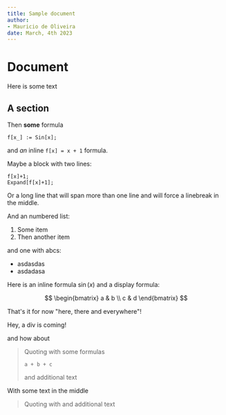 ```yaml
---
title: Sample document
author: 
- Mauricio de Oliveira
date: March, 4th 2023
---
```

# Document

Here is some text

## A section

Then **some** formula

    f[x_] := Sin[x];

and *an* inline `f[x] = x + 1` formula.

Maybe a block with two lines:

    f[x]+1;
	Expand[f[x]+1];

Or a long line that will span more than one line and will force a linebreak 
in the middle.

And an numbered list:

1. Some item
2. Then another item

and one with abcs:

- asdasdas
- asdadasa

Here is an inline formula $\sin(x)$ and a display formula:

$$
\begin{bmatrix}
a & b \\ c & d
\end{bmatrix}
$$

That's it for now "here, there and everywhere"!

<div>
Hey, a div is coming!
</div>

and how about

> Quoting with some formulas
> ```
> a + b + c
> ```
> and additional text

With some text in the middle

> Quoting with
> and additional text
